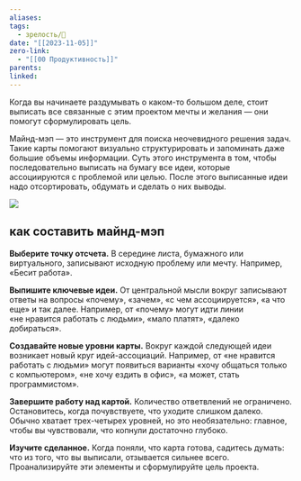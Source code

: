 ```yaml
---
aliases: 
tags:
  - зрелость/🌱
date: "[[2023-11-05]]"
zero-link:
  - "[[00 Продуктивность]]"
parents: 
linked:
---
```

Когда вы начинаете раздумывать о каком-то большом деле, стоит выписать все связанные с этим проектом мечты и желания — они помогут сформулировать цель.

Майнд-мэп — это инструмент для поиска неочевидного решения задач. Такие карты помогают визуально структурировать и запоминать даже большие объемы информации. Суть этого инструмента в том, чтобы последовательно выписать на бумагу все идеи, которые ассоциируются с проблемой или целью. После этого выписанные идеи надо отсортировать, обдумать и сделать о них выводы.

![](2-start__screen1.9n5rrn.webp)

## как составить майнд-мэп
**Выберите точку отсчета.** В середине листа, бумажного или виртуального, записывают исходную проблему или мечту. Например, «Бесит работа».

**Выпишите ключевые идеи.** От центральной мысли вокруг записывают ответы на вопросы «почему», «зачем», «с чем ассоциируется», «а что еще» и так далее. Например, от «почему» могут идти линии «не нравится работать с людьми», «мало платят», «далеко добираться».

**Создавайте новые уровни карты.** Вокруг каждой следующей идеи возникает новый круг идей-ассоциаций. Например, от «не нравится работать с людьми» могут появиться варианты «хочу общаться только с компьютером», «не хочу ездить в офис», «а может, стать программистом».

**Завершите работу над картой.** Количество ответвлений не ограничено. Остановитесь, когда почувствуете, что уходите слишком далеко. Обычно хватает трех-четырех уровней, но это необязательно: главное, чтобы вы чувствовали, что копнули достаточно глубоко.

**Изучите сделанное.** Когда поняли, что карта готова, садитесь думать: что из того, что вы выписали, отзывается сильнее всего. Проанализируйте эти элементы и сформулируйте цель проекта.